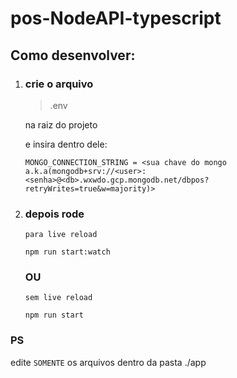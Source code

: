 # pos-NodeAPI-typescript

## Como desenvolver:
1. ### crie o arquivo 
    >.env
  
    na raiz do projeto
  
    e insira dentro dele: 
    ```
    MONGO_CONNECTION_STRING = <sua chave do mongo a.k.a(mongodb+srv://<user>:<senha>@<db>.wxwdo.gcp.mongodb.net/dbpos?retryWrites=true&w=majority)>
    ```
  
1. ### depois rode 
    `para live reload`
    ```shell
    npm run start:watch
    ```
    
    ### OU
    
    `sem live reload`
    ```shell
    npm run start
    ```
### PS
  edite `SOMENTE` os arquivos dentro da pasta ./app
  
